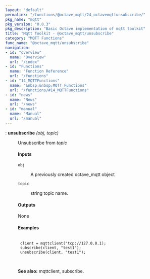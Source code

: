 ```yaml
---
layout: "default"
permalink: "/functions/@octave_mqtt/24_octavemqttunsubscribe/"
pkg_name: "mqtt"
pkg_version: "0.0.3"
pkg_description: "Basic Octave implementation of mqtt toolkit"
title: "Mqtt Toolkit - @octave_mqtt/unsubscribe"
category: "MQTT Functions"
func_name: "@octave_mqtt/unsubscribe"
navigation:
- id: "overview"
  name: "Overview"
  url: "/index"
- id: "Functions"
  name: "Function Reference"
  url: "/functions"
- id: "14_MQTTFunctions"
  name: "&nbsp;&nbsp;MQTT Functions"
  url: "/functions/#14_MQTTFunctions"
- id: "news"
  name: "News"
  url: "/news"
- id: "manual"
  name: "Manual"
  url: "/manual"
---
```

<dl class="def">
<dt id="index-unsubscribe"><span class="category">: </span><span><em></em> <strong>unsubscribe</strong> <em>(<var>obj</var>, <var>topic</var>)</em><a href='#index-unsubscribe' class='copiable-anchor'></a></span></dt>
<dd><p>Unsubscribe from <var>topic</var>
</p>
<span id="Inputs"></span><h4 class="subsubheading">Inputs</h4>
<dl compact="compact">
<dt><span><code>obj</code></span></dt>
<dd><p>A previously created octave_mqtt object
 </p></dd>
<dt><span><code>topic</code></span></dt>
<dd><p>string topic name.
 </p></dd>
</dl>

<span id="Outputs"></span><h4 class="subsubheading">Outputs</h4>
<p>None
</p>
<span id="Examples"></span><h4 class="subsubheading">Examples</h4>
<div class="example">
<pre class="example"> <code>
 client = mqttclient(&quot;tcp://127.0.0.1);
 subscribe(client, &quot;test1&quot;);
 unsubscribe(client, &quot;test1&quot;);
 </code>
 </pre></div>


<p><strong>See also:</strong> mqttclient, subscribe.
 </p></dd></dl>